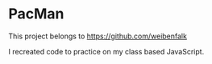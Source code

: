 # PacMan

This project belongs to https://github.com/weibenfalk

I recreated code to practice on my class based JavaScript.
